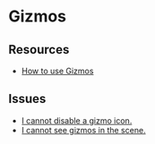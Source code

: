 # Gizmos
## Resources
- [How to use Gizmos](Debugging/Gizmos.md)

## Issues
- [I cannot disable a gizmo icon.](Gizmos/Disabling%20Icons.md)
- [I cannot see gizmos in the scene.](Gizmos/Enabling%20Gizmos.md)
